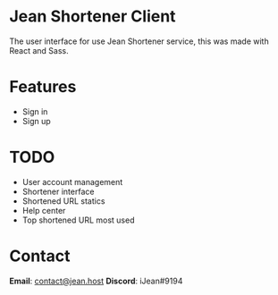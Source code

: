 # Jean Shortener Client

The user interface for use Jean Shortener service, this was made with React and Sass.

# Features

- Sign in
- Sign up

# TODO

- User account management
- Shortener interface
- Shortened URL statics
- Help center
- Top shortened URL most used

# Contact

**Email**: contact@jean.host
**Discord**: iJean#9194

